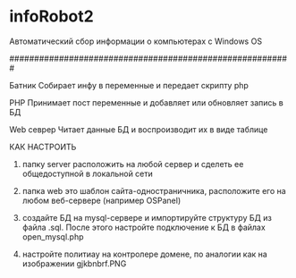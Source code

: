 # infoRobot2
Автоматический сбор информации о компьютерах с Windows OS

#########################################################

Батник
Собирает инфу в переменные и передает скрипту php

PHP
Принимает пост переменные и добавляет или обновляет запись в БД

Web севрер
Читает данные БД и воспроизводит их в виде таблице

КАК НАСТРОИТЬ

1. папку server расположить на любой сервер и сделеть ее общедоступной в локальной сети

2. папка web это шаблон сайта-одностраничника, расположите его на любом веб-сервере (например OSPanel)

3. создайте БД на mysql-сервере и импортируйте структуру БД из файла .sql. После этого настройте подключение к БД в файлах open_mysql.php

4. настройте политиау на контролере домене, по аналогии как на изображении gjkbnbrf.PNG
